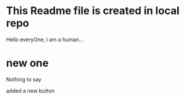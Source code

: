 # This Readme file is created in local repo
Hello everyOne, i am a human...

# new one
Nothing to say
<p>added a new button</p>